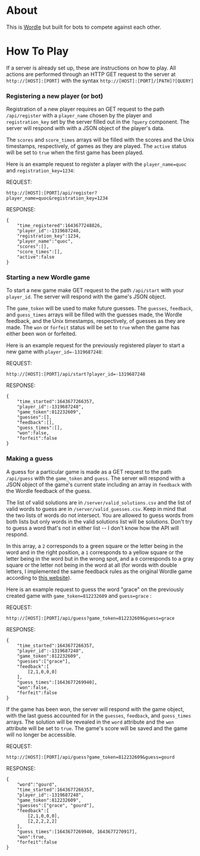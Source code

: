 # About

This is [Wordle](https://www.powerlanguage.co.uk/wordle/) but built for bots to compete against each other.

# How To Play

If a server is already set up, these are instructions on how to play. All actions are performed through an HTTP GET request to the server at `http://[HOST]:[PORT]` with the syntax `http://[HOST]:[PORT]/[PATH]?[QUERY]`

### Registering a new player (or bot)

Registration of a new player requires an GET request to the path `/api/register` with a `player_name` chosen by the player and `registration_key` set by the server filled out in the `?query` component. The server will respond with with a JSON object of the player's data.

The `scores` and `score_times` arrays will be filled with the scores and the Unix timestamps, respectively, of games as they are played. The `active` status will be set to `true` when the first game has been played.

Here is an example request to register a player with the `player_name=quoc` and `registration_key=1234`:

REQUEST: 

```
http://[HOST]:[PORT]/api/register?player_name=quoc&registration_key=1234
```

RESPONSE: 

```
{
    "time_registered":1643677248826,
    "player_id":-1319687248,
    "registration_key":1234,
    "player_name":"quoc",
    "scores":[],
    "score_times":[],
    "active":false
}
```

### Starting a new Wordle game

To start a new game make GET request to the path `/api/start` with your `player_id`. The server will respond with the game's JSON object. 

The `game_token` will be used to make future guesses. The `guesses`, `feedback`, and `guess_times` arrays will be filled with the guesses made, the Wordle feedback, and the Unix timestamps, respectively, of guesses as they are made. The `won` or `forfeit` status will be set to `true` when the game has either been won or forfeited.

Here is an example request for the previously registered player to start a new game with `player_id=-1319687248`:

REQUEST: 

```
http://[HOST]:[PORT]/api/start?player_id=-1319687248
```

RESPONSE: 

```
{
    "time_started":1643677266357,
    "player_id":-1319687248",
    "game_token":812232609",
    "guesses":[],
    "feedback":[],
    "guess_times":[],
    "won":false,
    "forfeit":false
}
```

### Making a guess

A guess for a particular game is made as a GET request to the path `/api/guess` with the `game_token` and `guess`. The server will respond with a JSON object of the game's current state including an array in `feedback` with the Wordle feedback of the guess. 

The list of valid solutions are in `/server/valid_solutions.csv` and the list of valid words to guess are in `/server/valid_guesses.csv`. Keep in mind that the two lists of words do not intersect. You are allowed to guess words from both lists but only words in the valid solutions list will be solutions. Don't try to guess a word that's not in either list -- I don't know how the API will respond.

In this array, a `2` corresponds to a green square or the letter being in the word and in the right position, a `1` corresponds to a yellow square or the letter being in the word but in the wrong spot, and a `0` corresponds to a gray square or the letter not being in the word at all (for words with double letters, I implemented the same feedback rules as the original Wordle game according to [this website](https://nerdschalk.com/wordle-same-letter-twice-rules-explained-how-does-it-work/)).

Here is an example request to guess the word "grace" on the previously created game with `game_token=812232609` and `guess=grace` :

REQUEST: 

```
http://[HOST]:[PORT]/api/guess?game_token=812232609&guess=grace
```

RESPONSE: 

```
{
    "time_started":1643677266357,
    "player_id":-1319687248",
    "game_token":812232609",
    "guesses":["grace"],
    "feedback":[
        [2,1,0,0,0]
    ],
    "guess_times":[1643677269940],
    "won":false,
    "forfeit":false
}
```

If the game has been won, the server will respond with the game object, with the last guess accounted for in the `guesses`, `feedback`, and `guess_times` arrays. The solution will be revealed in the `word` attribute and the `won` attribute will be set to `true`. The game's score will be saved and the game will no longer be accessible.

REQUEST: 

```
http://[HOST]:[PORT]/api/guess?game_token=812232609&guess=gourd
```

RESPONSE: 

```
{
    "word":"gourd",
    "time_started":1643677266357,
    "player_id":-1319687248",
    "game_token":812232609",
    "guesses":["grace", "gourd"],
    "feedback":[
        [2,1,0,0,0],
        [2,2,2,2,2]
    ],
    "guess_times":[1643677269940, 1643677270917],
    "won":true,
    "forfeit":false
}
```
